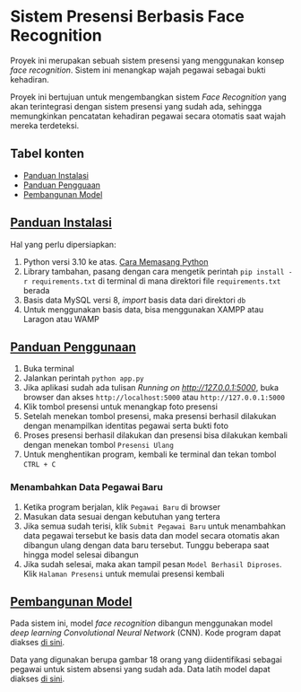 # Sistem Presensi Berbasis Face Recognition
Proyek ini merupakan sebuah sistem presensi yang menggunakan konsep _face recognition_. Sistem ini menangkap wajah pegawai sebagai bukti kehadiran.

Proyek ini bertujuan untuk mengembangkan sistem _Face Recognition_ yang akan terintegrasi dengan sistem presensi yang sudah ada, sehingga memungkinkan pencatatan kehadiran pegawai secara otomatis saat wajah mereka terdeteksi.

<div id="tabel-konten">
    <h2> Tabel konten </h2>
    <ul>
        <li>
            <a href="#Instalasi">Panduan Instalasi</a>
        </li>
        <li>
            <a href="#Penggunaan">Panduan Pengguaan</a>
        </li>
        <li>
            <a href="#Model">Pembangunan Model</a>
        </li>
    </ul>
</div>

<div id="Instalasi">
    <h2>
        <a href="#tabel-konten">Panduan Instalasi</a>
    </h2>
</div>

Hal yang perlu dipersiapkan:

1. Python versi 3.10 ke atas. [Cara Memasang Python](https://wiki.python.org/moin/BeginnersGuide/Download)
2. Library tambahan, pasang dengan cara mengetik perintah `pip install -r requirements.txt` di terminal di mana direktori file `requirements.txt` berada
3. Basis data MySQL versi 8, _import_ basis data dari direktori `db`
4. Untuk menggunakan basis data, bisa menggunakan XAMPP atau Laragon atau WAMP


<div id="Penggunaan">
    <h2>
        <a href="#tabel-konten">Panduan Penggunaan</a>
    </h2>
</div>

1. Buka terminal
2. Jalankan perintah `python app.py`
3. Jika aplikasi sudah ada tulisan _Running on http://127.0.0.1:5000_, buka browser dan akses `http://localhost:5000` atau `http://127.0.0.1:5000`
4. Klik tombol presensi untuk menangkap foto presensi
5. Setelah menekan tombol presensi, maka presensi berhasil dilakukan dengan menampilkan identitas pegawai serta bukti foto
6. Proses presensi berhasil dilakukan dan presensi bisa dilakukan kembali dengan menekan tombol `Presensi Ulang`
7. Untuk menghentikan program, kembali ke terminal dan tekan tombol `CTRL + C`

### Menambahkan Data Pegawai Baru
1. Ketika program berjalan, klik `Pegawai Baru` di browser
2. Masukan data sesuai dengan kebutuhan yang tertera
3. Jika semua sudah terisi, klik `Submit Pegawai Baru` untuk menambahkan data pegawai tersebut ke basis data dan model secara otomatis akan dibangun ulang dengan data baru tersebut. Tunggu beberapa saat hingga model selesai dibangun
4. Jika sudah selesai, maka akan tampil pesan `Model Berhasil Diproses`. Klik `Halaman Presensi` untuk memulai presensi kembali


<div id="Model">
    <h2>
        <a href="#tabel-konten">Pembangunan Model</a>
    </h2>
</div>

Pada sistem ini, model _face recognition_ dibangun menggunakan model _deep learning Convolutional Neural Network_ (CNN). Kode program dapat diakses [di sini](https://github.com/HijazP/sistem-absensi-berbasis-face-recognition/blob/master/model/Face%20Recognition%20Using%20CNN.ipynb). 

Data yang digunakan berupa gambar 18 orang yang diidentifikasi sebagai pegawai untuk sistem absensi yang sudah ada. Data latih model dapat diakses [di sini](https://github.com/HijazP/sistem-absensi-berbasis-face-recognition/tree/master/model/Face%20Images/Face%20Images/Final%20Training%20Images). 
